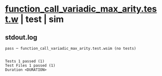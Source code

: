 # [function_call_variadic_max_arity.test.w](../../../../../examples/tests/valid/function_call_variadic_max_arity.test.w) | test | sim

## stdout.log
```log
pass ─ function_call_variadic_max_arity.test.wsim (no tests)
 
 
Tests 1 passed (1)
Test Files 1 passed (1)
Duration <DURATION>
```

